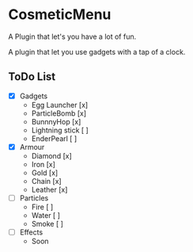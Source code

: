# CosmeticMenu
A Plugin that let's you have a lot of fun.

A plugin that let you use gadgets with a tap of a clock.

## ToDo List

- [x] Gadgets
  - Egg Launcher [x]
  - ParticleBomb [x]
  - BunnnyHop [x]
  - Lightning stick [ ]
  - EnderPearl [ ]
- [x] Armour
  - Diamond [x]
  - Iron [x]
  - Gold [x]
  - Chain [x]
  - Leather [x]
- [ ] Particles
  - Fire [ ]
  - Water [ ]
  - Smoke [ ]
- [ ] Effects
  - Soon

